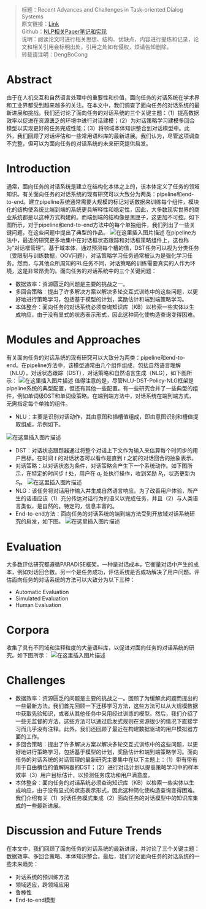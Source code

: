 > 标题：Recent Advances and Challenges in Task-oriented Dialog Systems\
> 原文链接：[Link](https://arxiv.org/pdf/2003.07490.pdf)\
> Github：[NLP相关Paper笔记和实现](https://github.com/DengBoCong/nlp-paper)\
> 说明：阅读论文时进行相关思想、结构、优缺点，内容进行提炼和记录，论文和相关引用会标明出处，引用之处如有侵权，烦请告知删除。\
> 转载请注明：DengBoCong

# Abstract
由于在人机交互和自然语言处理中的重要性和价值，面向任务的对话系统在学术界和工业界都受到越来越多的关注。在本文中，我们调查了面向任务的对话系统的最新进展和挑战。我们还讨论了面向任务的对话系统的三个关键主题：（1）提高数据效率以促进在资源匮乏的环境中进行对话建模；（2）为对话策略学习建模多回合模型以实现更好的任务完成性能；（3）将领域本体知识整合到对话模型中。此外，我们回顾了对话评估和一些常用语料库的最新进展。我们认为，尽管这项调查不完整，但可以为面向任务的对话系统的未来研究提供启发。
# Introduction
通常，面向任务的对话系统是建立在结构化本体之上的，该本体定义了任务的领域知识。有关面向任务的对话系统的现有研究可以大致分为两类：pipeline和end-to-end。建立pipeline系统通常需要大规模的标记对话数据来训练每个组件，模块化的结构使系统比端到端的系统更具解释性和稳定性，因此，大多数现实世界的商业系统都是以这种方式构建的。而端到端的结构像是黑匣子，这更加不可控。如下图所示，对于pipeline和end-to-end方法中的每个单独组件，我们列出了一些关键问题，在这些问题中提出了典型的作品。
![在这里插入图片描述](https://img-blog.csdnimg.cn/20200928160614477.png?x-oss-process=image/watermark,type_ZmFuZ3poZW5naGVpdGk,shadow_10,text_aHR0cHM6Ly9ibG9nLmNzZG4ubmV0L0RCQ18xMjE=,size_16,color_FFFFFF,t_70#pic_center)
在pipeline方法中，最近的研究更多地集中在对话框状态跟踪和对话框策略组件上，这也称为“对话框管理”。基于域本体，通过预测每个槽的值，DST任务可以视为分类任务（受限制与训练数据，OOV问题），对话策略学习任务通常被认为是强化学习任务。然而，与其他众所周知的RL任务不同，对话策略的训练需要真实的人作为环境，这是非常昂贵的。面向任务的对话系统中的三个关键问题：
+ 数据效率：资源匮乏的问题是主要的挑战之一。
+ 多回合策略：提出了许多解决方案以解决多轮交互式训练中的这些问题，以更好地进行策略学习，包括基于模型的计划，奖励估计和端到端策略学习。
+ 本体整合：面向任务的对话系统必须查询知识库（KB）以检索一些实体以生成响应，由于没有显式的状态表示形式，因此这种简化使构造查询变得困难。

# Modules and Approaches
有关面向任务的对话系统的现有研究可以大致分为两类：pipeline和end-to-end。在pipeline方法中，该模型通常由几个组件组成，包括自然语言理解（NLU），对话状态跟踪（DST），对话策略和自然语言生成（NLG），如下图所示：
![在这里插入图片描述](https://img-blog.csdnimg.cn/2020092820241314.png?x-oss-process=image/watermark,type_ZmFuZ3poZW5naGVpdGk,shadow_10,text_aHR0cHM6Ly9ibG9nLmNzZG4ubmV0L0RCQ18xMjE=,size_16,color_FFFFFF,t_70#pic_center)
值得注意的是，尽管NLU-DST-Policy-NLG框架是pipeline系统的典型配置，但还有其他一些配置。有一些研究合并了一些典型的组件，例如单词级DST和单词级策略。在端到端方法中，对话系统在端到端方式，无需指定每个单独的组件。
+ NLU：主要是识别对话动作，其由意图和插槽值组成，即由意图识别和槽值提取组成，示例如下。

![在这里插入图片描述](https://img-blog.csdnimg.cn/2020092820284111.png#pic_center)
+ DST：对话状态跟踪器通过将整个对话上下文作为输入来估算每个时间步的用户目标。在时间 $t$ 的对话状态可以看作是直到 $t$ 之前的对话回合的抽象表示。
+ 对话策略：以对话状态为条件，对话策略会产生下一个系统动作。如下图所示，在特定的时间步 $t$ 处，用户在 $a_t$ 处执行操作，收到奖励 $R_t$，状态更新为 $S_t$。
![在这里插入图片描述](https://img-blog.csdnimg.cn/20200928204116814.png?x-oss-process=image/watermark,type_ZmFuZ3poZW5naGVpdGk,shadow_10,text_aHR0cHM6Ly9ibG9nLmNzZG4ubmV0L0RCQ18xMjE=,size_16,color_FFFFFF,t_70#pic_center)
+ NLG：该任务将对话用作输入并生成自然语言响应。为了改善用户体验，所产生的话语应该（1）充分传达对话行为的语义以完成任务，并且（2）与人类语言类似，是自然的，特定的，信息丰富的。
+ End-to-end方法：面向任务的对话系统的端到端方法受到开放域对话系统研究的启发，如下图。
![在这里插入图片描述](https://img-blog.csdnimg.cn/20200928205223851.png?x-oss-process=image/watermark,type_ZmFuZ3poZW5naGVpdGk,shadow_10,text_aHR0cHM6Ly9ibG9nLmNzZG4ubmV0L0RCQ18xMjE=,size_16,color_FFFFFF,t_70#pic_center)
# Evaluation
大多数评估研究都遵循PARADISE框架，一种是对话成本，它衡量对话中产生的成本，例如对话回合数。另一个是任务成功，评估系统是否成功解决了用户问题。评估面向任务的对话系统的方法可以大致分为以下三种：
+ Automatic Evaluation
+ Simulated Evaluation
+ Human Evaluation

# Corpora
收集了具有不同域和注释粒度的大量语料库，以促进对面向任务的对话系统的研究。如下图所示：
![在这里插入图片描述](https://img-blog.csdnimg.cn/20200928210217414.png?x-oss-process=image/watermark,type_ZmFuZ3poZW5naGVpdGk,shadow_10,text_aHR0cHM6Ly9ibG9nLmNzZG4ubmV0L0RCQ18xMjE=,size_16,color_FFFFFF,t_70#pic_center)
# Challenges
+ 数据效率：资源匮乏的问题是主要的挑战之一。回顾了为缓解此问题而提出的一些最新方法。我们首先回顾一下迁移学习方法，这些方法可以从大规模数据中获取先验知识，或者从其他任务中采用经过训练的模型。然后，我们介绍了一些无监督的方法，这些方法可以通过启发式规则在资源很少的情况下直接学习而几乎没有注释。此外，我们还回顾了最近在构建数据驱动的用户模拟器方面的工作。
+ 多回合策略：提出了许多解决方案以解决多轮交互式训练中的这些问题，以更好地进行策略学习，包括基于模型的计划，奖励估计和端到端策略学习。面向任务的对话系统的对话管理的最新研究主要集中在以下主题上：（1）带有带有用于自由槽位的值解码器的DST；（2）进行对话计划以提高策略学习中的样本效率（3）用户目标估计，以预测任务成功和用户满意度。
+ 本体整合：面向任务的对话系统必须查询知识库（KB）以检索一些实体以生成响应，由于没有显式的状态表示形式，因此这种简化使构造查询变得困难。我们介绍有关（1）对话任务模式集成（2）面向任务的对话模型中的知识库集成的一些最新进展。

# Discussion and Future Trends
在本文中，我们回顾了面向任务的对话系统的最新进展，并讨论了三个关键主题：数据效率、多回合策略、本体知识整合。最后，我们讨论面向任务的对话系统的一些未来趋势：
+ 对话系统的预训练方法
+ 领域适应，跨领域应用
+ 鲁棒性
+ End-to-end模型